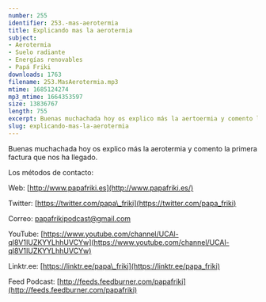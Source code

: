 ```yaml
---
number: 255
identifier: 253.-mas-aerotermia
title: Explicando mas la aerotermia
subject:
- Aerotermia
- Suelo radiante
- Energías renovables
- Papá Friki
downloads: 1763
filename: 253.MasAerotermia.mp3
mtime: 1685124274
mp3_mtime: 1664353597
size: 13836767
length: 755
excerpt: Buenas muchachada hoy os explico más la aertoermia y comento la primera factura que nos ha llegado
slug: explicando-mas-la-aerotermia
---
```

Buenas muchachada hoy os explico más la aerotermia y comento la primera factura que nos ha llegado.

Los métodos de contacto:

Web: [http://www.papafriki.es](http://www.papafriki.es/)

Twitter: [https://twitter.com/papa\_friki](https://twitter.com/papa_friki)

Correo: [papafrikipodcast@gmail.com](https://archive.org/details/papafrikipodast@gmail.com)

YouTube: [https://www.youtube.com/channel/UCAl-ql8V1IUZKYYLhhUVCYw](https://www.youtube.com/channel/UCAl-ql8V1IUZKYYLhhUVCYw)

Linktr.ee: [https://linktr.ee/papa\_friki](https://linktr.ee/papa_friki)

Feed Podcast: [http://feeds.feedburner.com/papafriki](http://feeds.feedburner.com/papafriki)